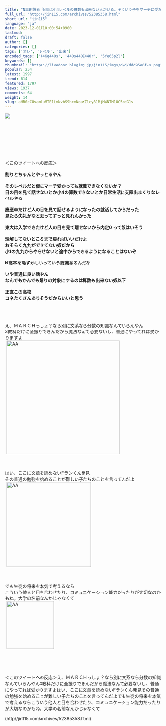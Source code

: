 ```yaml
---
title: "N高創設者「N高は小4レベルの算数も出来ない人がいる。そういう子をマーチに受からせることはできない。でも…」 "
full_url: "http://jin115.com/archives/52385358.html"
short_url: "jin115"
language: "ja"
date: 2023-12-01T10:00:54+0900
lastmod: 
draft: false
author: []
categories: []
tags: ['オレ', 'レベル', '出来']
encoded_tags: ['44Kq44Os', '44Os44OZ44Or', '5Ye65p2l']
keywords: []
thumbnail: "https://livedoor.blogimg.jp/jin115/imgs/d/d/ddd95e6f-s.png"
popular: 254
latest: 1997
trend: 614
featured: 1797
views: 1937
comments: 64
weight: 14
slug: aHR0cC8vamluMTE1LmNvbS9hcmNoaXZlcy81MjM4NTM1OC5odG1s
---
```


![](https://livedoor.blogimg.jp/jin115/imgs/d/d/ddd95e6f-s.png)

<div><a name='more'></a> <br> <br> <br> <br> <br> <br> <br> ＜このツイートへの反応＞<br> <br> <b>割りとちゃんとやっとるやん</b><br> <br> <b>そのレベルだと仮にマーチ受かっても就職できなくないか？<br> 日の目を見て話せないとか小4の算数できないとか日常生活に支障出まくりなレベルやろ</b><br> <br> <b>慶應卒だけど人の目を見て話せるようになったの就活してからだった<br> 見たら失礼かなと思ってずっと見れんかった</b><br> <br> <b>東大は入学できたけど人の目を見て離せないから内定0 って奴はいそう</b><br> <br> <b>理解してないところまで戻ればいいだけよ<br> おそらく九九ができてない奴だから<br> 小1の九九からやらせないと途中からできるようになることはないぞ</b><br> <br> <b>N高卒を恥ずかしいっていう認識あるんだな</b><br> <br> <b>いや普通に良い話やん<br> なんでもかんでも煽りの対象にするのは算数も出来ない奴以下</b><br> <br> <b>正直この高校<br> コネたくさんありそうだからいいと思う</b><br> <br> <br> <br> <br> え、ＭＡＲＣＨっしょ？なら別に文系なら分数の知識なんていらんやん<br> 3教科だけに全振りできんだから魔法なんて必要ないし、普通にやってれば受かりますよ<br> <img src='https//livedoor.blogimg.jp/jin115/imgs/c/8/c8b5babc.gif' alt='AA' width='365' border='0' hspace='5' class='pict'><br> <br> <br> <br> はい、ここに文章を読めないFランくん発見<br> その普通の勉強を始めることが難しい子たちのことを言ってんだよ<br> <img src='https//livedoor.blogimg.jp/jin115/imgs/5/7/57b753c5.gif' alt='AA' width='273' border='0' hspace='5' class='pict'><br> <br> <br> <br> でも生徒の将来を本気で考えるなら<br> こういう他人と目を合わせたり、コミュニケーション能力だったりが大切なのかもね。大学の名前なんかじゃなくて<br> <img src='https//livedoor.blogimg.jp/jin115/imgs/6/a/6a2e39aa.gif' alt='AA' width='153' border='0' hspace='5' class='pict'><br> <br> <br> <br> <br> <p>＜このツイートへの反応＞え、ＭＡＲＣＨっしょ？なら別に文系なら分数の知識なんていらんやん3教科だけに全振りできんだから魔法なんて必要ないし、普通にやってれば受かりますよはい、ここに文章を読めないFランくん発見その普通の勉強を始めることが難しい子たちのことを言ってんだよでも生徒の将来を本気で考えるならこういう他人と目を合わせたり、コミュニケーション能力だったりが大切なのかもね。大学の名前なんかじゃなくて</p></div>

(http//jin115.com/archives/52385358.html)
